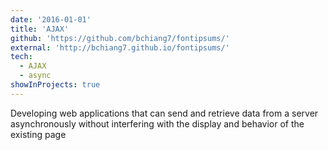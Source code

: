 ```yaml
---
date: '2016-01-01'
title: 'AJAX'
github: 'https://github.com/bchiang7/fontipsums/'
external: 'http://bchiang7.github.io/fontipsums/'
tech:
  - AJAX
  - async
showInProjects: true
---
```


Developing web applications that can send and retrieve data from a server asynchronously without interfering with the display and behavior of the existing page
